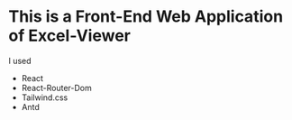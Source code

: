 # This is a Front-End Web Application of Excel-Viewer

I used 
+ React
+ React-Router-Dom
+ Tailwind.css
+ Antd


